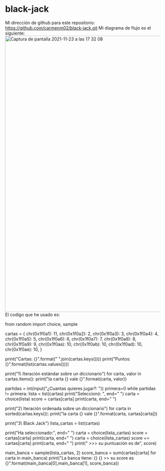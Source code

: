 # black-jack
Mi dirección de github para este repositorio:
https://github.com/carmenm02/black-jack.git
Mi diagrama de flujo es el siguiente:
<img width="898" alt="Captura de pantalla 2021-11-23 a las 17 32 08" src="https://user-images.githubusercontent.com/91721886/143065437-99970588-f815-4f6c-b3ef-9b7b678c5e8b.png">
El codigo que he usado es:

from random import choice, sample

cartas = {
    chr(0x1f0a1): 11,
    chr(0x1f0a2): 2,
    chr(0x1f0a3): 3,
    chr(0x1f0a4): 4,
    chr(0x1f0a5): 5,
    chr(0x1f0a6): 6,
    chr(0x1f0a7): 7,
    chr(0x1f0a8): 8,
    chr(0x1f0a9): 9,
    chr(0x1f0aa): 10,
    chr(0x1f0ab): 10,
    chr(0x1f0ad): 10,
    chr(0x1f0ae): 10,
}

print("Cartas: {}".format(" ".join(cartas.keys())))
print("Puntos: {}".format(list(cartas.values())))

print("1\ Iteración estándar sobre un diccionario")
for carta, valor in cartas.items():
    print("la carta {} vale {}".format(carta, valor))

partidas = int(input("¿Cuantas quieres jugar?: "))
primera=0
while partidas != primera:
    lista = list(cartas)
    print("Seleccionó: ", end=" ")
    carta = choice(lista)
    score = cartas[carta]
    print(carta, end=" ")

print("2\ Iteración ordenada sobre un diccionario")
for carta in sorted(cartas.keys()):
    print("la carta {} vale {}".format(carta, cartas[carta]))

print("3\ Black Jack")
lista_cartas = list(cartas)

print("Ha seleccionado:", end=" ")
carta = choice(lista_cartas)
score = cartas[carta]
print(carta, end=" ")
carta = choice(lista_cartas)
score += cartas[carta]
print(carta, end=" ")
print(" >>> su puntuación es de", score)

main_banca = sample(lista_cartas, 2)
score_banca = sum(cartas[carta] for carta in main_banca)
print("La banca tiene: {} {}  >> su score es {}".format(main_banca[0],main_banca[1], score_banca))
